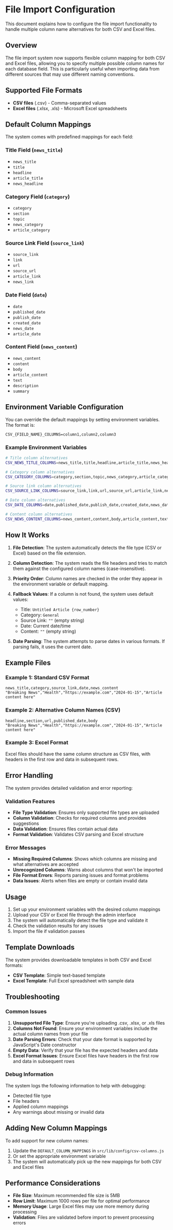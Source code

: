 # File Import Configuration

This document explains how to configure the file import functionality to handle multiple column name alternatives for both CSV and Excel files.

## Overview

The file import system now supports flexible column mapping for both CSV and Excel files, allowing you to specify multiple possible column names for each database field. This is particularly useful when importing data from different sources that may use different naming conventions.

## Supported File Formats

- **CSV files** (.csv) - Comma-separated values
- **Excel files** (.xlsx, .xls) - Microsoft Excel spreadsheets

## Default Column Mappings

The system comes with predefined mappings for each field:

### Title Field (`news_title`)
- `news_title`
- `title`
- `headline`
- `article_title`
- `news_headline`

### Category Field (`category`)
- `category`
- `section`
- `topic`
- `news_category`
- `article_category`

### Source Link Field (`source_link`)
- `source_link`
- `link`
- `url`
- `source_url`
- `article_link`
- `news_link`

### Date Field (`date`)
- `date`
- `published_date`
- `publish_date`
- `created_date`
- `news_date`
- `article_date`

### Content Field (`news_content`)
- `news_content`
- `content`
- `body`
- `article_content`
- `text`
- `description`
- `summary`

## Environment Variable Configuration

You can override the default mappings by setting environment variables. The format is:

```
CSV_{FIELD_NAME}_COLUMNS=column1,column2,column3
```

### Example Environment Variables

```bash
# Title column alternatives
CSV_NEWS_TITLE_COLUMNS=news_title,title,headline,article_title,news_headline

# Category column alternatives  
CSV_CATEGORY_COLUMNS=category,section,topic,news_category,article_category

# Source link column alternatives
CSV_SOURCE_LINK_COLUMNS=source_link,link,url,source_url,article_link,news_link

# Date column alternatives
CSV_DATE_COLUMNS=date,published_date,publish_date,created_date,news_date,article_date

# Content column alternatives
CSV_NEWS_CONTENT_COLUMNS=news_content,content,body,article_content,text,description,summary
```

## How It Works

1. **File Detection**: The system automatically detects the file type (CSV or Excel) based on the file extension.

2. **Column Detection**: The system reads the file headers and tries to match them against the configured column names (case-insensitive).

3. **Priority Order**: Column names are checked in the order they appear in the environment variable or default mapping.

4. **Fallback Values**: If a column is not found, the system uses default values:
   - Title: `Untitled Article {row_number}`
   - Category: `General`
   - Source Link: `""` (empty string)
   - Date: Current date/time
   - Content: `""` (empty string)

5. **Date Parsing**: The system attempts to parse dates in various formats. If parsing fails, it uses the current date.

## Example Files

### Example 1: Standard CSV Format
```csv
news_title,category,source_link,date,news_content
"Breaking News","Health","https://example.com","2024-01-15","Article content here"
```

### Example 2: Alternative Column Names (CSV)
```csv
headline,section,url,published_date,body
"Breaking News","Health","https://example.com","2024-01-15","Article content here"
```

### Example 3: Excel Format
Excel files should have the same column structure as CSV files, with headers in the first row and data in subsequent rows.

## Error Handling

The system provides detailed validation and error reporting:

### Validation Features
- **File Type Validation**: Ensures only supported file types are uploaded
- **Column Validation**: Checks for required columns and provides suggestions
- **Data Validation**: Ensures files contain actual data
- **Format Validation**: Validates CSV parsing and Excel structure

### Error Messages
- **Missing Required Columns**: Shows which columns are missing and what alternatives are accepted
- **Unrecognized Columns**: Warns about columns that won't be imported
- **File Format Errors**: Reports parsing issues and format problems
- **Data Issues**: Alerts when files are empty or contain invalid data

## Usage

1. Set up your environment variables with the desired column mappings
2. Upload your CSV or Excel file through the admin interface
3. The system will automatically detect the file type and validate it
4. Check the validation results for any issues
5. Import the file if validation passes

## Template Downloads

The system provides downloadable templates in both CSV and Excel formats:

- **CSV Template**: Simple text-based template
- **Excel Template**: Full Excel spreadsheet with sample data

## Troubleshooting

### Common Issues

1. **Unsupported File Type**: Ensure you're uploading .csv, .xlsx, or .xls files
2. **Columns Not Found**: Ensure your environment variables include the actual column names from your file
3. **Date Parsing Errors**: Check that your date format is supported by JavaScript's Date constructor
4. **Empty Data**: Verify that your file has the expected headers and data
5. **Excel Format Issues**: Ensure Excel files have headers in the first row and data in subsequent rows

### Debug Information

The system logs the following information to help with debugging:
- Detected file type
- File headers
- Applied column mappings
- Any warnings about missing or invalid data

## Adding New Column Mappings

To add support for new column names:

1. Update the `DEFAULT_COLUMN_MAPPINGS` in `src/lib/config/csv-columns.js`
2. Or set the appropriate environment variable
3. The system will automatically pick up the new mappings for both CSV and Excel files

## Performance Considerations

- **File Size**: Maximum recommended file size is 5MB
- **Row Limit**: Maximum 1000 rows per file for optimal performance
- **Memory Usage**: Large Excel files may use more memory during processing
- **Validation**: Files are validated before import to prevent processing errors 